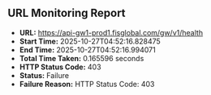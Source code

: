## URL Monitoring Report

- **URL:** https://api-gw1-prod1.fisglobal.com/gw/v1/health
- **Start Time:** 2025-10-27T04:52:16.828475
- **End Time:** 2025-10-27T04:52:16.994071
- **Total Time Taken:** 0.165596 seconds
- **HTTP Status Code:** 403
- **Status:** Failure
- **Failure Reason:** HTTP Status Code: 403
